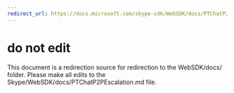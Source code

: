 ```yaml
---
redirect_url: https://docs.microsoft.com/skype-sdk/WebSDK/docs/PTChatP2PEscalation
---
```

# do not edit
This document is a redirection source for redirection to the WebSDK/docs/ folder. Please make all edits to the Skype/WebSDK/docs/PTChatP2PEscalation.md file.

